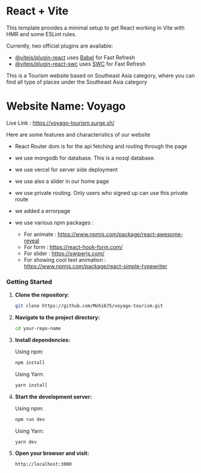# React + Vite

This template provides a minimal setup to get React working in Vite with HMR and some ESLint rules.

Currently, two official plugins are available:

- [@vitejs/plugin-react](https://github.com/vitejs/vite-plugin-react/blob/main/packages/plugin-react/README.md) uses [Babel](https://babeljs.io/) for Fast Refresh
- [@vitejs/plugin-react-swc](https://github.com/vitejs/vite-plugin-react-swc) uses [SWC](https://swc.rs/) for Fast Refresh

This is a Tourism website based on Southeast Asia category, where you can find all type of places under the Southeast Asia category

# Website Name: Voyago

Live Link : https://voyago-tourism.surge.sh/

Here are some features and characteristics of our website

* React Router dom  is for the api fetching and routing through the page

* we use mongodb for database. This is a nosql database.

* we use vercel for server side deployment

* we use also a slider in our home page

* we use private routing. Only users who signed up can use this private route

* we added a errorpage

* we use various npm packages :
  * For animate : https://www.npmjs.com/package/react-awesome-reveal
  * For form : https://react-hook-form.com/
  * For slider : https://swiperjs.com/
  * For showing cool text animation : https://www.npmjs.com/package/react-simple-typewriter

### Getting Started

1. **Clone the repository:**

   ```bash
   git clone https://github.com/Mohib75/voyago-tourism.git

2. **Navigate to the project directory:**

   ```bash
   cd your-repo-name

3. **Install dependencies:**

   Using npm:
   ```bash
   npm install
   ```

   Using Yarn:
   ```bash
   yarn install
   ```

4. **Start the development server:**

   Using npm:
      ```bash
      npm run dev
      ```

   Using Yarn:
      ```bash
      yarn dev
      ```

5. **Open your browser and visit:**

   ```arduino
   http://localhost:3000

